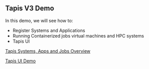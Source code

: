 ## Tapis V3 Demo
In this demo, we will see how to:
- Register Systems and Applications
- Running Containerized jobs virtual machines and HPC systems
- Tapis UI

[Tapis Systems, Apps and Jobs Overview](https://docs.google.com/presentation/d/1ayKqDCRnBx709uKZBbpIdPxvrhsWocyiwB7ARM0V4GM/edit?usp=sharing)


[Tapis UI Demo](https://www.youtube.com/watch?v=0OPffobYE-U)
